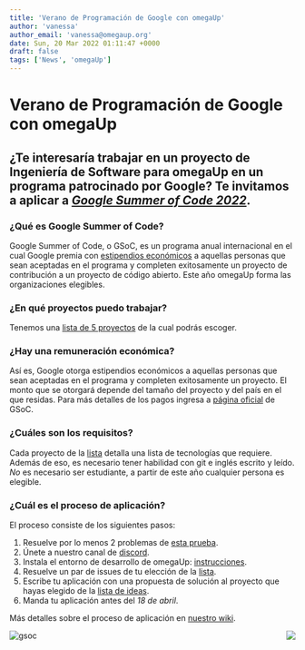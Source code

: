 ```yaml
---
title: 'Verano de Programación de Google con omegaUp'
author: 'vanessa'
author_email: 'vanessa@omegaup.org'
date: Sun, 20 Mar 2022 01:11:47 +0000
draft: false
tags: ['News', 'omegaUp']
---
```


# Verano de Programación de Google con omegaUp
## ¿Te interesaría trabajar en un proyecto de Ingeniería de Software para omegaUp en un programa patrocinado por Google? Te invitamos a aplicar a [_Google Summer of Code 2022_](https://summerofcode.withgoogle.com/programs/2022/organizations/omegaup).

### ¿Qué es Google Summer of Code?
Google Summer of Code, o GSoC, es un programa anual internacional en el cual Google premia con [estipendios económicos](https://developers.google.com/open-source/gsoc/help/student-stipends) a aquellas personas que sean aceptadas en el programa y completen exitosamente un proyecto de contribución a un proyecto de código abierto. Este año omegaUp forma las organizaciones elegibles.

### ¿En qué proyectos puedo trabajar?
Tenemos una [lista de 5 proyectos](https://github.com/omegaup/omegaup/wiki/Google-Summer-of-Code-2022/#ideas-list) de la cual podrás escoger.

### ¿Hay una remuneración económica?
Así es, Google otorga estipendios económicos a aquellas personas que sean aceptadas en el programa y completen exitosamente un proyecto. El monto que se otorgará depende del tamaño del proyecto y del país en el que residas. Para más detalles de los pagos ingresa a [página oficial](https://developers.google.com/open-source/gsoc/help/student-stipends) de GSoC.

### ¿Cuáles son los requisitos?
Cada proyecto de la [lista](https://github.com/omegaup/omegaup/wiki/Google-Summer-of-Code-2022/#ideas-list) detalla una lista de tecnologías que requiere. Además de eso, es necesario tener habilidad con git e inglés escrito y leído. _No_ es necesario ser estudiante, a partir de este año cualquier persona es elegible.  

### ¿Cuál es el proceso de aplicación?
El proceso consiste de los siguientes pasos:
 1. Resuelve por lo menos 2 problemas de [esta prueba](https://omegaup.com/arena/gsoc2022).
 2. Únete a nuestro canal de [discord](https://discord.com/channels/832682734115094638/951215673424613486). 
 3. Instala el entorno de desarrollo de omegaUp: [instrucciones](https://github.com/omegaup/omegaup/wiki/Development-Environment-Setup-Process).
 4. Resuelve un par de issues de tu elección de la [lista](https://github.com/omegaup/omegaup/issues).
 5. Escribe tu aplicación con una propuesta de solución al proyecto que hayas elegido de la [lista de ideas](https://github.com/omegaup/omegaup/wiki/Google-Summer-of-Code-2022/#ideas-list).
 6. Manda tu aplicación antes del *18 de abril*.
 
Más detalles sobre el proceso de aplicación en [nuestro wiki](https://github.com/omegaup/omegaup/wiki/Google-Summer-of-Code-2022/#application-process).

<img align="right" src="https://user-images.githubusercontent.com/13296248/159149881-43c0a42b-236b-49b6-a02f-a760647df1a5.png">

![gsoc](https://user-images.githubusercontent.com/13296248/159149882-63dd12ef-4e45-45ea-bdbf-72d40d704481.png)
